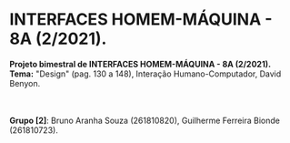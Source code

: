 # INTERFACES HOMEM-MÁQUINA - 8A (2/2021).

<b>Projeto bimestral de INTERFACES HOMEM-MÁQUINA - 8A (2/2021).</b><br/>
<b>Tema:</b> "Design" (pag. 130 a 148), Interação Humano-Computador, David Benyon. 

<br/><br/>
<b>Grupo [2]</b>: Bruno Aranha Souza (261810820), Guilherme Ferreira Bionde (261810723).

